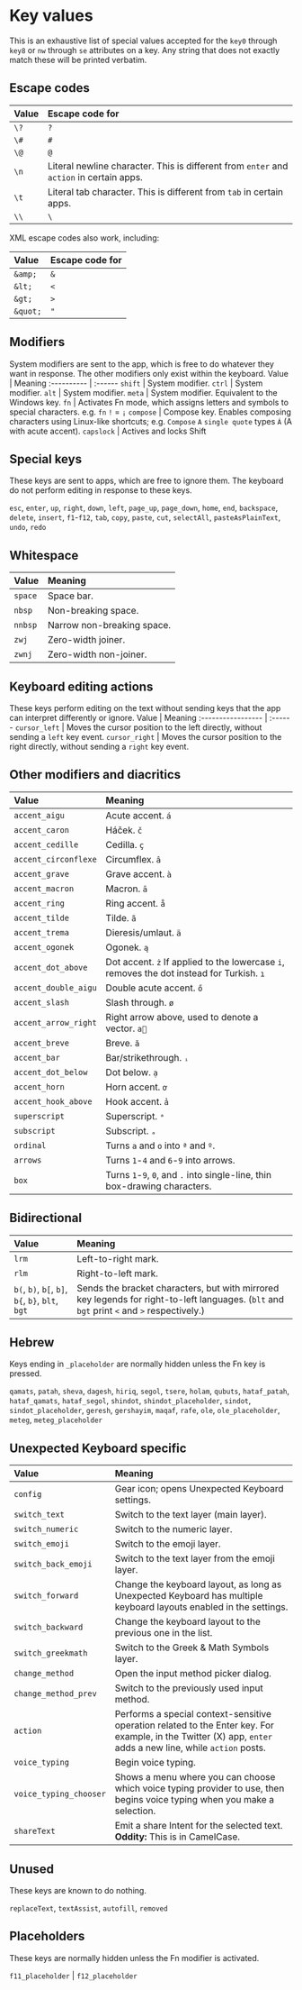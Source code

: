 # Key values

This is an exhaustive list of special values accepted for the `key0` through `key8` or `nw` through `se` attributes on a key. Any string that does not exactly match these will be printed verbatim.

## Escape codes
Value | Escape code for
:---- | :------
`\?`  | `?`
`\#`  | `#`
`\@`  | `@`
`\n`  | Literal newline character. This is different from `enter` and `action` in certain apps.
`\t`  | Literal tab character. This is different from `tab` in certain apps.
`\\`  | `\`

XML escape codes also work, including:

Value    | Escape code for
:------- | :------
`&amp;`  | `&`
`&lt;`   | `<`
`&gt;`   | `>`
`&quot;` | `"`

## Modifiers
System modifiers are sent to the app, which is free to do whatever they want in response.
The other modifiers only exist within the keyboard.
Value       | Meaning
:---------- | :------
`shift`     | System modifier.
`ctrl`      | System modifier.
`alt`       | System modifier.
`meta`      | System modifier. Equivalent to the Windows key.
`fn`        | Activates Fn mode, which assigns letters and symbols to special characters. e.g. `fn` `!` = `¡`
`compose`   | Compose key. Enables composing characters using Linux-like shortcuts; e.g. `Compose` `A` `single quote` types `Á` (A with acute accent).
`capslock`  | Actives and locks Shift

## Special keys
These keys are sent to apps, which are free to ignore them. The keyboard do not perform editing in response to these keys.

`esc`, `enter`,
`up`, `right`,
`down`, `left`,
`page_up`, `page_down`,
`home`, `end`,
`backspace`, `delete`,
`insert`, `f1`-`f12`,
`tab`, `copy`,
`paste`, `cut`,
`selectAll`, `pasteAsPlainText`,
`undo`, `redo`

## Whitespace
Value   | Meaning
:------ | :------
`space` | Space bar.
`nbsp`  | Non-breaking space.
`nnbsp` | Narrow non-breaking space.
`zwj`   | Zero-width joiner.
`zwnj`  | Zero-width non-joiner.

## Keyboard editing actions
These keys perform editing on the text without sending keys that the app can interpret differently or ignore.
Value              | Meaning
:----------------- | :------
`cursor_left`      | Moves the cursor position to the left directly, without sending a `left` key event.
`cursor_right`     | Moves the cursor position to the right directly, without sending a `right` key event.

## Other modifiers and diacritics
Value                | Meaning
:------------------- | :------
`accent_aigu`        | Acute accent. `á`
`accent_caron`       | Háček. `č`
`accent_cedille`     | Cedilla. `ç`
`accent_circonflexe` | Circumflex. `â`
`accent_grave`       | Grave accent. `à`
`accent_macron`      | Macron. `ā`
`accent_ring`        | Ring accent. `å`
`accent_tilde`       | Tilde. `ã`
`accent_trema`       | Dieresis/umlaut. `ä`
`accent_ogonek`      | Ogonek. `ą`
`accent_dot_above`   | Dot accent. `ż` If applied to the lowercase `i`, removes the dot instead for Turkish. `ı`
`accent_double_aigu` | Double acute accent. `ő`
`accent_slash`       | Slash through. `ø`
`accent_arrow_right` | Right arrow above, used to denote a vector. `a⃗`
`accent_breve`       | Breve. `ă`
`accent_bar`         | Bar/strikethrough. `ᵢ`
`accent_dot_below`   | Dot below. `ạ`
`accent_horn`        | Horn accent. `ơ`
`accent_hook_above`  | Hook accent. `ả`
`superscript`        | Superscript. `ᵃ`
`subscript`          | Subscript. `ₐ`
`ordinal`            | Turns `a` and `o` into `ª` and `º`.
`arrows`             | Turns `1`-`4` and `6`-`9` into arrows.
`box`                | Turns `1`-`9`, `0`, and `.` into single-line, thin box-drawing characters.

## Bidirectional
Value   | Meaning
:------ | :------
`lrm`   | Left-to-right mark.
`rlm`   | Right-to-left mark.
`b(`, `b)`, `b[`, `b]`, `b{`, `b}`, `blt`, `bgt` | Sends the bracket characters, but with mirrored key legends for right-to-left languages. (`blt` and `bgt` print `<` and `>` respectively.)

## Hebrew
Keys ending in `_placeholder` are normally hidden unless the Fn key is pressed.

`qamats`, `patah`,
`sheva`, `dagesh`,
`hiriq`, `segol`,
`tsere`, `holam`,
`qubuts`, `hataf_patah`,
`hataf_qamats`, `hataf_segol`,
`shindot`, `shindot_placeholder`,
`sindot`, `sindot_placeholder`,
`geresh`, `gershayim`,
`maqaf`, `rafe`,
`ole`, `ole_placeholder`,
`meteg`, `meteg_placeholder`

## Unexpected Keyboard specific
Value                  | Meaning
:--------------------- | :------
`config`               | Gear icon; opens Unexpected Keyboard settings.
`switch_text`          | Switch to the text layer (main layer).
`switch_numeric`       | Switch to the numeric layer.
`switch_emoji`         | Switch to the emoji layer.
`switch_back_emoji`    | Switch to the text layer from the emoji layer.
`switch_forward`       | Change the keyboard layout, as long as Unexpected Keyboard has multiple keyboard layouts enabled in the settings.
`switch_backward`      | Change the keyboard layout to the previous one in the list.
`switch_greekmath`     | Switch to the Greek & Math Symbols layer.
`change_method`        | Open the input method picker dialog.
`change_method_prev`   | Switch to the previously used input method.
`action`               | Performs a special context-sensitive operation related to the Enter key. For example, in the Twitter (X) app, `enter` adds a new line, while `action` posts.
`voice_typing`         | Begin voice typing.
`voice_typing_chooser` | Shows a menu where you can choose which voice typing provider to use, then begins voice typing when you make a selection.
`shareText`            | Emit a share Intent for the selected text. **Oddity:** This is in CamelCase.

## Unused
These keys are known to do nothing.

`replaceText`, `textAssist`,
`autofill`, `removed`

## Placeholders
These keys are normally hidden unless the Fn modifier is activated.

`f11_placeholder` | `f12_placeholder`

